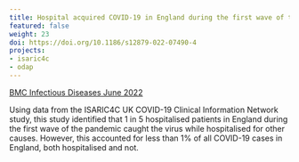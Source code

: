 ```yaml
---
title: Hospital acquired COVID-19 in England during the first wave of the pandemic
featured: false
weight: 23
doi: https://doi.org/10.1186/s12879-022-07490-4
projects:
- isaric4c
- odap
---
```


[BMC Infectious Diseases June 2022]({{page.doi}})

Using data from the ISARIC4C UK COVID-19 Clinical Information Network study, this study identified that 1 in 5 hospitalised patients in England during the first wave of the pandemic caught the virus while hospitalised for other causes. However, this accounted for less than 1% of all COVID-19 cases in England, both hospitalised and not.
